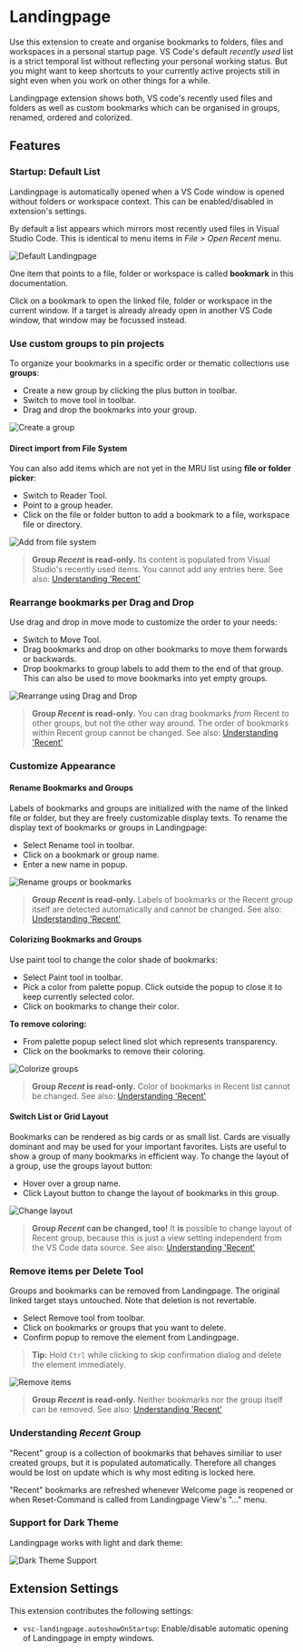 # Landingpage

Use this extension to create and organise bookmarks to folders, files and workspaces in a personal startup page. VS Code's default *recently used* list is a strict temporal list without reflecting your personal working status. But you might want to keep shortcuts to your currently active projects still in sight even when you work on other things for a while.

Landingpage extension shows both, VS code's recently used files and folders as well as custom bookmarks which can be organised in groups, renamed, ordered and colorized. 

## Features

### Startup: Default List

Landingpage is automatically opened when a VS Code window is opened without folders or workspace context. This can be enabled/disabled in extension's settings.

By default a list appears which mirrors most recently used files in Visual Studio Code. This is identical to menu items in *File > Open Recent* menu.

![Default Landingpage](doc/img/startup.png)

One item that points to a file, folder or workspace is called **bookmark** in this documentation. 

Click on a bookmark to open the linked file, folder or workspace in the current window. If a target is already already open in another VS Code window, that window may be focussed instead.

### Use custom groups to pin projects

To organize your bookmarks in a specific order or thematic collections use **groups**:

- Create a new group by clicking the plus button in toolbar. 
- Switch to move tool in toolbar.
- Drag and drop the bookmarks into your group.

![Create a group](doc/img/create-group.gif)

#### Direct import from File System

You can also add items which are not yet in the MRU list using **file or folder picker**:

- Switch to Reader Tool.
- Point to a group header.
- Click on the file or folder button to add a bookmark to a file, workspace file or directory.

![Add from file system](doc/img/add-folder.gif)

> **Group *Recent* is read-only.** Its content is populated from Visual Studio's recently used items. You cannot add any entries here. See also: [Understanding 'Recent'](#recent)


### Rearrange bookmarks per Drag and Drop

Use drag and drop in move mode to customize the order to your needs: 

- Switch to Move Tool.
- Drag bookmarks and drop on other bookmarks to move them forwards or backwards.
- Drop bookmarks to group labels to add them to the end of that group. This can also be used to move bookmarks into yet empty groups.

![Rearrange using Drag and Drop](doc/img/move-bookmark.gif)

> **Group *Recent* is read-only.** You can drag bookmarks *from* Recent *to* other groups, but not the other way around. The order of bookmarks within Recent group cannot be changed. See also: [Understanding 'Recent'](#recent)

### Customize Appearance

#### Rename Bookmarks and Groups

Labels of bookmarks and groups are initialized with the name of the linked file or folder, but they are freely customizable display texts. To rename the display text of bookmarks or groups in Landingpage:

- Select Rename tool in toolbar.
- Click on a bookmark or group name.
- Enter a new name in popup.

![Rename groups or bookmarks](doc/img/rename.gif)

> **Group *Recent* is read-only.** Labels of bookmarks or the Recent group itself are detected automatically and cannot be changed. See also: [Understanding 'Recent'](#recent)


#### Colorizing Bookmarks and Groups

Use paint tool to change the color shade of bookmarks:

- Select Paint tool in toolbar.
- Pick a color from palette popup. Click outside the popup to close it to keep currently selected color.
- Click on bookmarks to change their color.

**To remove coloring:**

- From palette popup select lined slot which represents transparency.
- Click on the bookmarks to remove their coloring.

![Colorize groups](doc/img/paint.gif)

> **Group *Recent* is read-only.** Color of bookmarks in Recent list cannot be changed. See also: [Understanding 'Recent'](#recent)


#### Switch List or Grid Layout

Bookmarks can be rendered as big cards or as small list. Cards are visually dominant and may be used for your important favorites. Lists are useful to show a group of many bookmarks in efficient way. To change the layout of a group, use the groups layout button: 

- Hover over a group name.
- Click Layout button to change the layout of bookmarks in this group.

![Change layout](doc/img/change-layout.gif)

> **Group *Recent* can be changed, too!** It **is** possible to change layout of Recent group, because this is just a view setting independent from the VS Code data source. See also: [Understanding 'Recent'](#recent)


### Remove items per Delete Tool

Groups and bookmarks can be removed from Landingpage. The original linked target stays untouched. Note that deletion is not revertable.

- Select Remove tool from toolbar. 
- Click on bookmarks or groups that you want to delete.
- Confirm popup to remove the element from Landingpage.

> **Tip:** Hold `Ctrl` while clicking to skip confirmation dialog and delete the element immediately.

![Remove items](doc/img/remove.gif)

> **Group *Recent* is read-only.** Neither bookmarks nor the group itself can be removed. See also: [Understanding 'Recent'](#recent)

<a name="recent"></a>

### Understanding *Recent* Group

"Recent" group is a collection of bookmarks that behaves similiar to user created groups, but it is populated automatically. Therefore all changes would be lost on update which is why most editing is locked here. 

"Recent" bookmarks are refreshed whenever Welcome page is reopened or when Reset-Command is called from Landingpage View's "..." menu.

### Support for Dark Theme

Landingpage works with light and dark theme:

![Dark Theme Support](doc/img/darktheme.gif)

## Extension Settings

This extension contributes the following settings:

* `vsc-landingpage.autoshowOnStartup`: Enable/disable automatic opening of Landingpage in empty windows.

<!-- ## Known Issues

Calling out known issues can help limit users opening duplicate issues against your extension.

## Release Notes

Users appreciate release notes as you update your extension.

### 1.0.0

Initial release of ...

### 1.0.1

Fixed issue #.

### 1.1.0

Added features X, Y, and Z. -->

<!-- 

Build notes see DEVELOP.md


-->